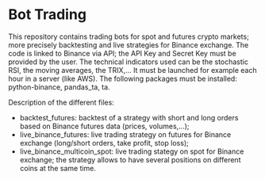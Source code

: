 # Bot Trading
This repository contains trading bots for spot and futures crypto markets; more precisely backtesting and live strategies for Binance exchange. The code is linked to Binance via API; the API Key and Secret Key must be provided by the user. The technical indicators used can be the stochastic RSI, the moving averages, the TRIX,... 
It must be launched for example each hour in a server (like AWS). 
The following packages must be installed: python-binance, pandas_ta, ta. 

Description of the different files:
- backtest_futures: backtest of a strategy with short and long orders based on Binance futures data (prices, volumes,...); 
- live_binance_futures: live trading strategy on futures for Binance exchange (long/short orders, take profit, stop loss); 
- live_binance_multicoin_spot: live trading stategy on spot for Binance exchange; the strategy allows to have several positions on different coins at the same time. 
